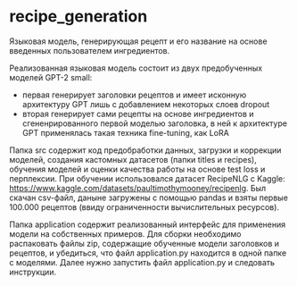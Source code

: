 # recipe_generation
Языковая модель, генерирующая рецепт и его название на основе введенных пользователем ингредиентов. 

Реализованная языковая модель состоит из двух предобученных моделей GPT-2 small:
* первая генерирует заголовки рецептов и имеет исконную архитектуру GPT лишь с добавлением некоторых слоев dropout
* вторая генерирует сами рецепты на основе ингредиентов и сгененрированного первой моделью заголовка, в ней к архитектуре GPT применялась такая техника fine-tuning, как LoRA

Папка src содержит код предобработки данных, загрузки и коррекции моделей, создания кастомных датасетов (папки titles и recipes), обучения моделей и оценки качества работы на основе test loss и перплексии. При обучении использовался датасет RecipeNLG с Kaggle: https://www.kaggle.com/datasets/paultimothymooney/recipenlg. Был скачан csv-файл, даныне загружены с помощью pandas и взяты первые 100.000 рецептов (ввиду ограниченности вычислительных ресурсов). 

Папка application содержит реализованный интерфейс для применения модели на собственных примеров. Для сборки необходимо распаковать файлы zip, содержащие обученные модели заголовков и рецептов, и убедиться, что файл application.py находится в одной папке с моделями. Далее нужно запустить файл application.py и следовать инструкции.
